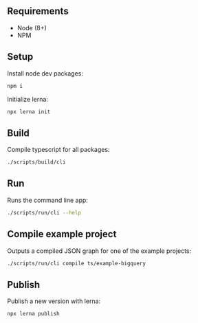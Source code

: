 ## Requirements

- Node (8+)
- NPM

## Setup

Install node dev packages:

```bash
npm i
```
Initialize lerna:

```bash
npx lerna init
```

## Build

Compile typescript for all packages:

```bash
./scripts/build/cli
```

## Run

Runs the command line app:

```bash
./scripts/run/cli --help
```

## Compile example project

Outputs a compiled JSON graph for one of the example projects:

```bash
./scripts/run/cli compile ts/example-bigquery
```

## Publish

Publish a new version with lerna:

```bash
npx lerna publish
```
